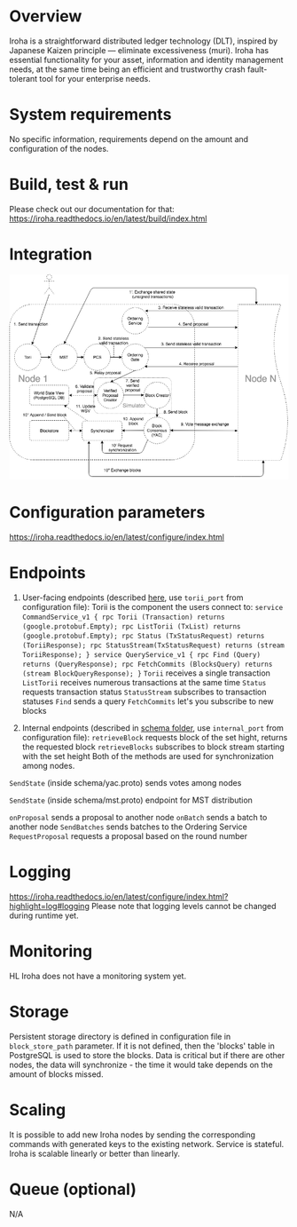 # Overview
Iroha is a straightforward distributed ledger technology (DLT), inspired by Japanese Kaizen principle — eliminate excessiveness (muri). Iroha has essential functionality for your asset, information and identity management needs, at the same time being an efficient and trustworthy crash fault-tolerant tool for your enterprise needs.

# System requirements
No specific information, requirements depend on the amount and configuration of the nodes.

# Build, test & run
Please check out our documentation for that: https://iroha.readthedocs.io/en/latest/build/index.html

# Integration
![Pipeline](docs/image_assets/pipeline-diagram.png)

# Configuration parameters
https://iroha.readthedocs.io/en/latest/configure/index.html

# Endpoints
1. User-facing endpoints (described [here](https://github.com/hyperledger/iroha/blob/master/shared_model/schema/endpoint.proto),
 use `torii_port` from configuration file):
Torii is the component the users connect to:
`service CommandService_v1 {
  rpc Torii (Transaction) returns (google.protobuf.Empty);
  rpc ListTorii (TxList) returns (google.protobuf.Empty);
  rpc Status (TxStatusRequest) returns (ToriiResponse);
  rpc StatusStream(TxStatusRequest) returns (stream ToriiResponse);
}
service QueryService_v1 {
  rpc Find (Query) returns (QueryResponse);
  rpc FetchCommits (BlocksQuery) returns (stream BlockQueryResponse);
}`
`Torii` receives a single transaction
`ListTorii` receives numerous transactions at the same time
`Status` requests transaction status
`StatusStream` subscribes to transaction statuses
`Find` sends a query
`FetchCommits` let's you subscribe to new blocks

2. Internal endpoints (described in [schema folder](https://github.com/hyperledger/iroha/tree/master/schema), use `internal_port` from configuration file):
`retrieveBlock` requests block of the set hight, returns the requested block
`retrieveBlocks` subscribes to block stream starting with the set height
Both of the methods are used for synchronization among nodes.

`SendState` (inside schema/yac.proto) sends votes among nodes

`SendState` (inside schema/mst.proto) endpoint for MST distribution

`onProposal` sends a proposal to another node
`onBatch` sends a batch to another node
`SendBatches` sends batches to the Ordering Service
`RequestProposal` requests a proposal based on the round number

# Logging
https://iroha.readthedocs.io/en/latest/configure/index.html?highlight=log#logging
Please note that logging levels cannot be changed during runtime yet.

# Monitoring
HL Iroha does not have a monitoring system yet.

# Storage
Persistent storage directory is defined in configuration file in `block_store_path` parameter. If it is not defined, then the 'blocks' table in PostgreSQL is used to store the blocks.
Data is critical but if there are other nodes, the data will synchronize - the time it would take depends on the amount of blocks missed.

# Scaling
It is possible to add new Iroha nodes by sending the corresponding commands with generated keys to the existing network. Service is stateful. 
Iroha is scalable linearly or better than linearly.

# Queue (optional)
N/A
